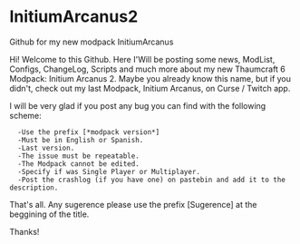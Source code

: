 # InitiumArcanus2
Github for my new modpack InitiumArcanus


Hi! Welcome to this Github. Here I'Will be posting some news, ModList, Configs, ChangeLog, Scripts and much more about my new Thaumcraft 6 Modpack: Initium Arcanus 2. Maybe you already know this name, but if you didn't, check out my last Modpack, Initium Arcanus, on Curse / Twitch app.

I will be very glad if you post any bug you can find with the following scheme:

      -Use the prefix [*modpack version*]
      -Must be in English or Spanish.
      -Last version.
      -The issue must be repeatable.
      -The Modpack cannot be edited.
      -Specify if was Single Player or Multiplayer.
      -Post the crashlog (if you have one) on pastebin and add it to the description.
      
That's all. Any sugerence please use the prefix [Sugerence] at the beggining of the title.

Thanks!
